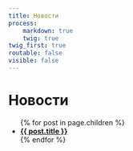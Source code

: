 ```yaml
---
title: Новости
process:
    markdown: true
    twig: true
twig_first: true
routable: false
visible: false
---
```


# Новости
<ul class="rooms-cats">
    {% for post in page.children %}
        <li class="children">
            <strong><a href="{{ post.url }}">{{ post.title }}</a></strong>
        </li>
    {% endfor %}
</ul>
